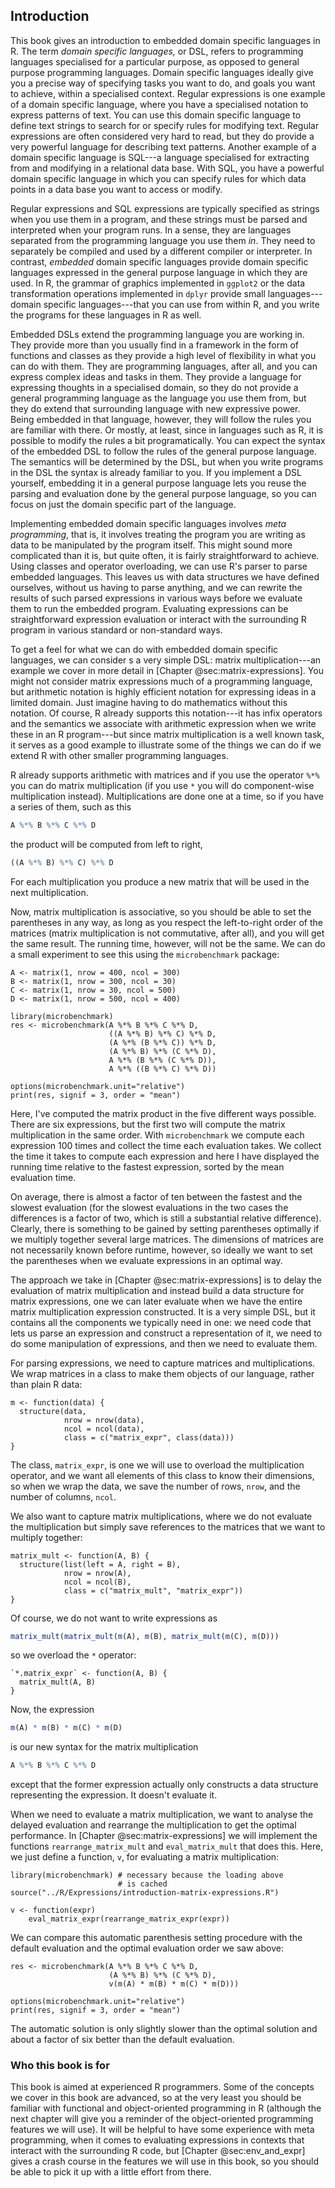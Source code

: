 
## Introduction

This book gives an introduction to embedded domain specific languages in R. The term *domain specific languages,* or DSL, refers to programming languages specialised for a particular purpose, as opposed to general purpose programming languages. Domain specific languages ideally give you a precise way of specifying tasks you want to do, and goals you want to achieve, within a specialised context. Regular expressions is one example of a domain specific language, where you have a specialised notation to express patterns of text. You can use this domain specific language to define text strings to search for or specify rules for modifying text. Regular expressions are often considered very hard to read, but they do provide a very powerful language for describing text patterns. Another example of a domain specific language is SQL---a language specialised for extracting from and modifying in a relational data base. With SQL, you have a powerful domain specific language in which you can specify rules for which data points in a data base you want to access or modify.

Regular expressions and SQL expressions are typically specified as strings when you use them in a program, and these strings must be parsed and interpreted when your program runs. In a sense, they are languages separated from the programming language you use them *in*. They need to separately be compiled and used by a different compiler or interpreter. In contrast, *embedded* domain specific languages provide domain specific languages expressed in the general purpose language in which they are used. In R, the grammar of graphics implemented in `ggplot2` or the data transformation operations implemented in `dplyr` provide small languages---domain specific languages---that you can use from within R, and you write the programs for these languages in R as well.

Embedded DSLs extend the programming language you are working in. They provide more than you usually find in a framework in the form of functions and classes as they provide a high level of flexibility in what you can do with them. They are programming languages, after all, and you can express complex ideas and tasks in them. They provide a language for expressing thoughts in a specialised domain, so they do not provide a general programming language as the language you use them from, but they do extend that surrounding language with new expressive power. Being embedded in that language, however, they will follow the rules you are familiar with there. Or mostly, at least, since in languages such as R, it is possible to modify the rules a bit programatically. You can expect the syntax of the embedded DSL to follow the rules of the general purpose language. The semantics will be determined by the DSL, but when you write programs in the DSL the syntax is already familiar to you. If you implement a DSL yourself, embedding it in a general purpose language lets you reuse the parsing and evaluation done by the general purpose language, so you can focus on just the domain specific part of the language.

Implementing embedded domain specific languages involves *meta programming*, that is, it involves treating the program you are writing as data to be manipulated by the program itself. This might sound more complicated than it is, but quite often, it is fairly straightforward to achieve. Using classes and operator overloading, we can use R's parser to parse embedded languages. This leaves us with data structures we have defined ourselves, without us having to parse anything, and we can rewrite the results of such parsed expressions in various ways before we evaluate them to run the embedded program. Evaluating expressions can be straightforward expression evaluation or interact with the surrounding R program in various standard or non-standard ways.

To get a feel for what we can do with embedded domain specific languages, we can consider s a very simple DSL: matrix multiplication---an example we cover in more detail in [Chapter @sec:matrix-expressions]. You might not consider matrix expressions much of a programming language, but arithmetic notation is highly efficient notation for expressing ideas in a limited domain. Just imagine having to do mathematics without this notation. Of course, R already supports this notation---it has infix operators and the semantics we associate with arithmetic expression when we write these in an R program---but since matrix multiplication is a well known task, it serves as a good example to illustrate some of the things we can do if we extend R with other smaller programming languages.

R already supports arithmetic with matrices and if you use the operator `%*%` you can do matrix multiplication (if you use `*` you will do component-wise multiplication instead). Multiplications are done one at a time, so if you have a series of them, such as this

```r
A %*% B %*% C %*% D
```

the product will be computed from left to right,

```r
((A %*% B) %*% C) %*% D
```

For each multiplication you produce a new matrix that will be used in the next multiplication.

Now, matrix multiplication is associative, so you should be able to set the parentheses in any way, as long as you respect the left-to-right order of the matrices (matrix multiplication is not commutative, after all), and you will get the same result. The running time, however, will not be the same. We can do a small experiment to see this using the `microbenchmark` package:

```{r, cache=TRUE}
A <- matrix(1, nrow = 400, ncol = 300)
B <- matrix(1, nrow = 300, ncol = 30)
C <- matrix(1, nrow = 30, ncol = 500)
D <- matrix(1, nrow = 500, ncol = 400)

library(microbenchmark)
res <- microbenchmark(A %*% B %*% C %*% D,
                      ((A %*% B) %*% C) %*% D,
                      (A %*% (B %*% C)) %*% D,
                      (A %*% B) %*% (C %*% D),
                      A %*% (B %*% (C %*% D)),
                      A %*% ((B %*% C) %*% D))

options(microbenchmark.unit="relative")
print(res, signif = 3, order = "mean")
```

Here, I've computed the matrix product in the five different ways possible. There are six expressions, but the first two will compute the matrix multiplication in the same order. With `microbenchmark` we compute each expression 100 times and collect the time each evaluation takes. We collect the time it takes to compute each expression and here I have displayed the running time relative to the fastest expression, sorted by the mean evaluation time.

On average, there is almost a factor of ten between the fastest and the slowest evaluation (for the slowest evaluations in the two cases the differences is a factor of two, which is still a substantial relative difference). Clearly, there is something to be gained by setting parentheses optimally if we multiply together several large matrices. The dimensions of matrices are not necessarily known before runtime, however, so ideally we want to set the parentheses when we evaluate expressions in an optimal way.

The approach we take in [Chapter @sec:matrix-expressions] is to delay the evaluation of matrix multiplication and instead build a data structure for matrix expressions, one we can later evaluate when we have the entire matrix multiplication expression constructed. It is a very simple DSL, but it contains all the components we typically need in one: we need code that lets us parse an expression and construct a representation of it, we need to do some manipulation of expressions, and then we need to evaluate them. 

For parsing expressions, we need to capture matrices and multiplications. We wrap matrices in a class to make them objects of our language, rather than plain R data:

```{r}
m <- function(data) {
  structure(data, 
            nrow = nrow(data),
            ncol = ncol(data),
            class = c("matrix_expr", class(data)))
}
```

The class, `matrix_expr`, is one we will use to overload the multiplication operator, and we want all elements of this class to know their dimensions, so when we wrap the data, we save the number of rows, `nrow`, and the number of columns, `ncol`.

We also want to capture matrix multiplications, where we do not evaluate the multiplication but simply save references to the matrices that we want to multiply together:

```{r}
matrix_mult <- function(A, B) {
  structure(list(left = A, right = B),
            nrow = nrow(A),
            ncol = ncol(B),
            class = c("matrix_mult", "matrix_expr"))
}
```

Of course, we do not want to write expressions as

```r
matrix_mult(matrix_mult(m(A), m(B), matrix_mult(m(C), m(D)))
```

so we overload the `*` operator:

```{r}
`*.matrix_expr` <- function(A, B) {
  matrix_mult(A, B)
}
```

Now, the expression 

```r
m(A) * m(B) * m(C) * m(D)
```

is our new syntax for the matrix multiplication

```r
A %*% B %*% C %*% D
```

except that the former expression actually only constructs a data structure representing the expression. It doesn't evaluate it.

When we need to evaluate a matrix multiplication, we want to analyse the delayed evaluation and rearrange the multiplication to get the optimal performance. In [Chapter @sec:matrix-expressions] we will implement the functions `rearrange_matrix_mult` and `eval_matrix_mult` that does this. Here, we just define a function, `v`, for evaluating a matrix multiplication:

```{r, echo=FALSE}
library(microbenchmark) # necessary because the loading above
                        # is cached
source("../R/Expressions/introduction-matrix-expressions.R")
```

```{r}
v <- function(expr)
	eval_matrix_expr(rearrange_matrix_expr(expr))
```

We can compare this automatic parenthesis setting procedure with the default evaluation and the optimal evaluation order we saw above:

```{r, cache=FALSE}
res <- microbenchmark(A %*% B %*% C %*% D,
                      (A %*% B) %*% (C %*% D),
                      v(m(A) * m(B) * m(C) * m(D)))

options(microbenchmark.unit="relative")
print(res, signif = 3, order = "mean")
```

The automatic solution is only slightly slower than the optimal solution and about a factor of six better than the default evaluation.

### Who this book is for

This book is aimed at experienced R programmers. Some of the concepts we cover in this book are advanced, so at the very least you should be familiar with functional and object-oriented programming in R (although the next chapter will give you a reminder of the object-oriented programming features we will use). It will be helpful to have some experience with meta programming, when it comes to evaluating expressions in contexts that interact with the surrounding R code, but [Chapter @sec:env_and_expr] gives a crash course in the features we will use in this book, so you should be able to pick it up with a little effort from there.
